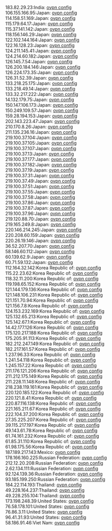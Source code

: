 183.82.29.23:India: [ovpn config](vpn/183_82_29_23.ovpn)  
106.155.166.95:Japan: [ovpn config](vpn/106_155_166_95.ovpn)  
114.158.51.169:Japan: [ovpn config](vpn/114_158_51_169.ovpn)  
115.179.64.17:Japan: [ovpn config](vpn/115_179_64_17.ovpn)  
115.37.141.142:Japan: [ovpn config](vpn/115_37_141_142.ovpn)  
118.156.146.29:Japan: [ovpn config](vpn/118_156_146_29.ovpn)  
122.102.144.164:Japan: [ovpn config](vpn/122_102_144_164.ovpn)  
122.16.128.23:Japan: [ovpn config](vpn/122_16_128_23.ovpn)  
124.211.145.41:Japan: [ovpn config](vpn/124_211_145_41.ovpn)  
124.214.60.182:Japan: [ovpn config](vpn/124_214_60_182.ovpn)  
126.145.7.54:Japan: [ovpn config](vpn/126_145_7_54.ovpn)  
126.200.184.146:Japan: [ovpn config](vpn/126_200_184_146.ovpn)  
126.224.173.35:Japan: [ovpn config](vpn/126_224_173_35.ovpn)  
126.31.52.39:Japan: [ovpn config](vpn/126_31_52_39.ovpn)  
133.218.25.175:Japan: [ovpn config](vpn/133_218_25_175.ovpn)  
133.218.49.14:Japan: [ovpn config](vpn/133_218_49_14.ovpn)  
133.32.217.222:Japan: [ovpn config](vpn/133_32_217_222.ovpn)  
14.132.179.75:Japan: [ovpn config](vpn/14_132_179_75.ovpn)  
150.147.106.173:Japan: [ovpn config](vpn/150_147_106_173.ovpn)  
150.249.109.57:Japan: [ovpn config](vpn/150_249_109_57.ovpn)  
159.28.194.153:Japan: [ovpn config](vpn/159_28_194_153.ovpn)  
202.143.223.47:Japan: [ovpn config](vpn/202_143_223_47.ovpn)  
210.170.8.26:Japan: [ovpn config](vpn/210_170_8_26.ovpn)  
211.135.236.16:Japan: [ovpn config](vpn/211_135_236_16.ovpn)  
219.100.37.104:Japan: [ovpn config](vpn/219_100_37_104.ovpn)  
219.100.37.105:Japan: [ovpn config](vpn/219_100_37_105.ovpn)  
219.100.37.107:Japan: [ovpn config](vpn/219_100_37_107.ovpn)  
219.100.37.13:Japan: [ovpn config](vpn/219_100_37_13.ovpn)  
219.100.37.177:Japan: [ovpn config](vpn/219_100_37_177.ovpn)  
219.100.37.182:Japan: [ovpn config](vpn/219_100_37_182.ovpn)  
219.100.37.19:Japan: [ovpn config](vpn/219_100_37_19.ovpn)  
219.100.37.31:Japan: [ovpn config](vpn/219_100_37_31.ovpn)  
219.100.37.49:Japan: [ovpn config](vpn/219_100_37_49.ovpn)  
219.100.37.51:Japan: [ovpn config](vpn/219_100_37_51.ovpn)  
219.100.37.55:Japan: [ovpn config](vpn/219_100_37_55.ovpn)  
219.100.37.58:Japan: [ovpn config](vpn/219_100_37_58.ovpn)  
219.100.37.86:Japan: [ovpn config](vpn/219_100_37_86.ovpn)  
219.100.37.87:Japan: [ovpn config](vpn/219_100_37_87.ovpn)  
219.100.37.96:Japan: [ovpn config](vpn/219_100_37_96.ovpn)  
219.120.88.70:Japan: [ovpn config](vpn/219_120_88_70.ovpn)  
219.165.249.8:Japan: [ovpn config](vpn/219_165_249_8.ovpn)  
220.146.214.245:Japan: [ovpn config](vpn/220_146_214_245.ovpn)  
220.208.60.159:Japan: [ovpn config](vpn/220_208_60_159.ovpn)  
220.26.19.146:Japan: [ovpn config](vpn/220_26_19_146.ovpn)  
36.52.207.70:Japan: [ovpn config](vpn/36_52_207_70.ovpn)  
58.146.60.112:Japan: [ovpn config](vpn/58_146_60_112.ovpn)  
60.139.62.9:Japan: [ovpn config](vpn/60_139_62_9.ovpn)  
60.71.59.132:Japan: [ovpn config](vpn/60_71_59_132.ovpn)  
112.164.32.142:Korea Republic of: [ovpn config](vpn/112_164_32_142.ovpn)  
115.22.23.62:Korea Republic of: [ovpn config](vpn/115_22_23_62.ovpn)  
118.32.11.200:Korea Republic of: [ovpn config](vpn/118_32_11_200.ovpn)  
119.198.65.152:Korea Republic of: [ovpn config](vpn/119_198_65_152.ovpn)  
121.144.179.136:Korea Republic of: [ovpn config](vpn/121_144_179_136.ovpn)  
121.148.106.231:Korea Republic of: [ovpn config](vpn/121_148_106_231.ovpn)  
121.151.70.94:Korea Republic of: [ovpn config](vpn/121_151_70_94.ovpn)  
121.156.7.8:Korea Republic of: [ovpn config](vpn/121_156_7_8.ovpn)  
124.153.232.169:Korea Republic of: [ovpn config](vpn/124_153_232_169.ovpn)  
125.132.65.213:Korea Republic of: [ovpn config](vpn/125_132_65_213.ovpn)  
125.142.67.1:Korea Republic of: [ovpn config](vpn/125_142_67_1.ovpn)  
14.42.177.126:Korea Republic of: [ovpn config](vpn/14_42_177_126.ovpn)  
175.120.217.188:Korea Republic of: [ovpn config](vpn/175_120_217_188.ovpn)  
175.205.91.113:Korea Republic of: [ovpn config](vpn/175_205_91_113.ovpn)  
182.212.247.149:Korea Republic of: [ovpn config](vpn/182_212_247_149.ovpn)  
182.217.161.57:Korea Republic of: [ovpn config](vpn/182_217_161_57.ovpn)  
1.237.96.33:Korea Republic of: [ovpn config](vpn/1_237_96_33.ovpn)  
1.241.54.118:Korea Republic of: [ovpn config](vpn/1_241_54_118.ovpn)  
1.245.157.22:Korea Republic of: [ovpn config](vpn/1_245_157_22.ovpn)  
211.176.121.206:Korea Republic of: [ovpn config](vpn/211_176_121_206.ovpn)  
211.212.175.149:Korea Republic of: [ovpn config](vpn/211_212_175_149.ovpn)  
211.228.11.148:Korea Republic of: [ovpn config](vpn/211_228_11_148.ovpn)  
218.238.119.161:Korea Republic of: [ovpn config](vpn/218_238_119_161.ovpn)  
220.120.185.122:Korea Republic of: [ovpn config](vpn/220_120_185_122.ovpn)  
220.121.8.41:Korea Republic of: [ovpn config](vpn/220_121_8_41.ovpn)  
220.87.116.138:Korea Republic of: [ovpn config](vpn/220_87_116_138.ovpn)  
221.165.211.67:Korea Republic of: [ovpn config](vpn/221_165_211_67.ovpn)  
222.104.37.200:Korea Republic of: [ovpn config](vpn/222_104_37_200.ovpn)  
27.35.225.207:Korea Republic of: [ovpn config](vpn/27_35_225_207.ovpn)  
39.115.217.197:Korea Republic of: [ovpn config](vpn/39_115_217_197.ovpn)  
49.143.61.78:Korea Republic of: [ovpn config](vpn/49_143_61_78.ovpn)  
61.74.161.232:Korea Republic of: [ovpn config](vpn/61_74_161_232.ovpn)  
61.85.31.110:Korea Republic of: [ovpn config](vpn/61_85_31_110.ovpn)  
61.98.175.56:Korea Republic of: [ovpn config](vpn/61_98_175_56.ovpn)  
187.189.217.143:Mexico: [ovpn config](vpn/187_189_217_143.ovpn)  
178.166.160.225:Russian Federation: [ovpn config](vpn/178_166_160_225.ovpn)  
212.12.20.208:Russian Federation: [ovpn config](vpn/212_12_20_208.ovpn)  
2.62.134.111:Russian Federation: [ovpn config](vpn/2_62_134_111.ovpn)  
92.124.139.36:Russian Federation: [ovpn config](vpn/92_124_139_36.ovpn)  
93.185.199.250:Russian Federation: [ovpn config](vpn/93_185_199_250.ovpn)  
184.22.114.193:Thailand: [ovpn config](vpn/184_22_114_193.ovpn)  
49.228.164.237:Thailand: [ovpn config](vpn/49_228_164_237.ovpn)  
49.228.255.104:Thailand: [ovpn config](vpn/49_228_255_104.ovpn)  
173.198.248.39:United States: [ovpn config](vpn/173_198_248_39.ovpn)  
76.58.178.101:United States: [ovpn config](vpn/76_58_178_101.ovpn)  
76.86.3.11:United States: [ovpn config](vpn/76_86_3_11.ovpn)  
96.41.31.93:United States: [ovpn config](vpn/96_41_31_93.ovpn)  
58.186.91.46:Viet Nam: [ovpn config](vpn/58_186_91_46.ovpn)  
